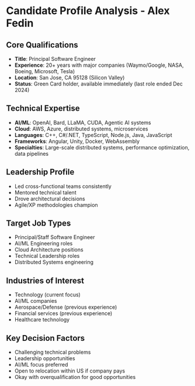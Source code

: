 # Candidate Profile Analysis - Alex Fedin

## Core Qualifications
- **Title**: Principal Software Engineer
- **Experience**: 20+ years with major companies (Waymo/Google, NASA, Boeing, Microsoft, Tesla)
- **Location**: San Jose, CA 95128 (Silicon Valley)
- **Status**: Green Card holder, available immediately (last role ended Dec 2024)

## Technical Expertise
- **AI/ML**: OpenAI, Bard, LLaMA, CUDA, Agentic AI systems
- **Cloud**: AWS, Azure, distributed systems, microservices
- **Languages**: C++, C#/.NET, TypeScript, Node.js, Java, JavaScript
- **Frameworks**: Angular, Unity, Docker, WebAssembly
- **Specialties**: Large-scale distributed systems, performance optimization, data pipelines

## Leadership Profile
- Led cross-functional teams consistently
- Mentored technical talent
- Drove architectural decisions
- Agile/XP methodologies champion

## Target Job Types
- Principal/Staff Software Engineer
- AI/ML Engineering roles  
- Cloud Architecture positions
- Technical Leadership roles
- Distributed Systems engineering

## Industries of Interest
- Technology (current focus)
- AI/ML companies
- Aerospace/Defense (previous experience)
- Financial services (previous experience)
- Healthcare technology

## Key Decision Factors
- Challenging technical problems
- Leadership opportunities
- AI/ML focus preferred
- Open to relocation within US if company pays
- Okay with overqualification for good opportunities